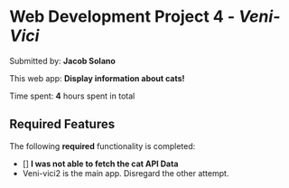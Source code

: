 # Web Development Project 4 - *Veni-Vici*

Submitted by: **Jacob Solano**

This web app: **Display information about cats!**

Time spent: **4** hours spent in total

## Required Features

The following **required** functionality is completed:

- [] **I was not able to fetch the cat API Data**
- Veni-vici2 is the main app. Disregard the other attempt.
